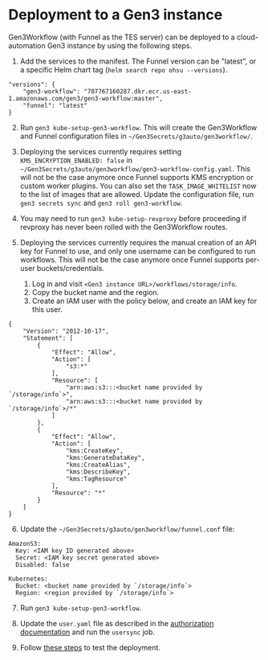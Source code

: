 # Deployment to a Gen3 instance

Gen3Workflow (with Funnel as the TES server) can be deployed to a cloud-automation Gen3 instance by using the following steps.

1. Add the services to the manifest. The Funnel version can be "latest", or a specific Helm chart tag (`helm search repo ohsu --versions`).
```
"versions": {
    "gen3-workflow": "707767160287.dkr.ecr.us-east-1.amazonaws.com/gen3/gen3-workflow:master",
    "funnel": "latest"
}
```

2. Run `gen3 kube-setup-gen3-workflow`. This will create the Gen3Workflow and Funnel configuration files in `~/Gen3Secrets/g3auto/gen3workflow/`.

3. Deploying the services currently requires setting `KMS_ENCRYPTION_ENABLED: false` in `~/Gen3Secrets/g3auto/gen3workflow/gen3-workflow-config.yaml`. This will not be the case anymore once Funnel supports KMS encryption or custom worker plugins. You can also set the `TASK_IMAGE_WHITELIST` now to the list of images that are allowed. Update the configuration file, run `gen3 secrets sync` and `gen3 roll gen3-workflow`.

4. You may need to run `gen3 kube-setup-revproxy` before proceeding if revproxy has never been rolled with the Gen3Workflow routes.

5. Deploying the services currently requires the manual creation of an API key for Funnel to use, and only one username can be configured to run workflows. This will not be the case anymore once Funnel supports per-user buckets/credentials.
   1. Log in and visit `<Gen3 instance URL>/workflows/storage/info`.
   2. Copy the bucket name and the region.
   3. Create an IAM user with the policy below, and create an IAM key for this user.
```
{
    "Version": "2012-10-17",
    "Statement": [
        {
            "Effect": "Allow",
            "Action": [
                "s3:*"
            ],
            "Resource": [
                "arn:aws:s3:::<bucket name provided by `/storage/info`>",
                "arn:aws:s3:::<bucket name provided by `/storage/info`>/*"
            ]
        },
        {
            "Effect": "Allow",
            "Action": [
                "kms:CreateKey",
                "kms:GenerateDataKey",
                "kms:CreateAlias",
                "kms:DescribeKey",
                "kms:TagResource"
            ],
            "Resource": "*"
        }
    ]
}
```

6. Update the `~/Gen3Secrets/g3auto/gen3workflow/funnel.conf` file:
```
AmazonS3:
  Key: <IAM key ID generated above>
  Secret: <IAM key secret generated above>
  Disabled: false

Kubernetes:
  Bucket: <bucket name provided by `/storage/info`>
  Region: <region provided by `/storage/info`>
```

7. Run `gen3 kube-setup-gen3-workflow`.

8. Update the `user.yaml` file as described in the [authorization documentation](authorization.md) and run the `usersync` job.

9. Follow [these steps](local_installation.md#run-nextflow-workflows-with-gen3workflow) to test the deployment.
